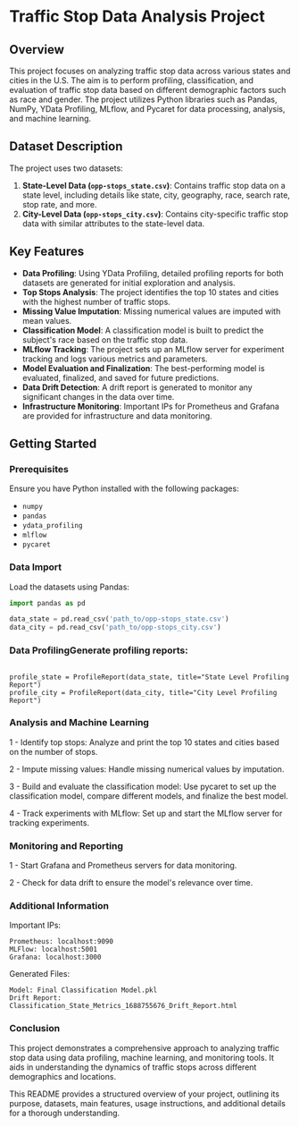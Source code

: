 # Traffic Stop Data Analysis Project

## Overview
This project focuses on analyzing traffic stop data across various states and cities in the U.S. The aim is to perform profiling, classification, and evaluation of traffic stop data based on different demographic factors such as race and gender. The project utilizes Python libraries such as Pandas, NumPy, YData Profiling, MLflow, and Pycaret for data processing, analysis, and machine learning.

## Dataset Description
The project uses two datasets:
1. **State-Level Data (`opp-stops_state.csv`)**: Contains traffic stop data on a state level, including details like state, city, geography, race, search rate, stop rate, and more.
2. **City-Level Data (`opp-stops_city.csv`)**: Contains city-specific traffic stop data with similar attributes to the state-level data.

## Key Features
- **Data Profiling**: Using YData Profiling, detailed profiling reports for both datasets are generated for initial exploration and analysis.
- **Top Stops Analysis**: The project identifies the top 10 states and cities with the highest number of traffic stops.
- **Missing Value Imputation**: Missing numerical values are imputed with mean values.
- **Classification Model**: A classification model is built to predict the subject's race based on the traffic stop data.
- **MLflow Tracking**: The project sets up an MLflow server for experiment tracking and logs various metrics and parameters.
- **Model Evaluation and Finalization**: The best-performing model is evaluated, finalized, and saved for future predictions.
- **Data Drift Detection**: A drift report is generated to monitor any significant changes in the data over time.
- **Infrastructure Monitoring**: Important IPs for Prometheus and Grafana are provided for infrastructure and data monitoring.

## Getting Started
### Prerequisites
Ensure you have Python installed with the following packages:
- `numpy`
- `pandas`
- `ydata_profiling`
- `mlflow`
- `pycaret`

### Data Import
Load the datasets using Pandas:
```python
import pandas as pd

data_state = pd.read_csv('path_to/opp-stops_state.csv')
data_city = pd.read_csv('path_to/opp-stops_city.csv')
```
### Data ProfilingGenerate profiling reports:
```from ydata_profiling import ProfileReport

profile_state = ProfileReport(data_state, title="State Level Profiling Report")
profile_city = ProfileReport(data_city, title="City Level Profiling Report")
```
### Analysis and Machine Learning

1 - Identify top stops:
    Analyze and print the top 10 states and cities based on the number of stops.
    
2 - Impute missing values:
    Handle missing numerical values by imputation.
    
3 - Build and evaluate the classification model:
    Use pycaret to set up the classification model, compare different models, and finalize the best model.
    
4 - Track experiments with MLflow:
    Set up and start the MLflow server for tracking experiments.

### Monitoring and Reporting

1 - Start Grafana and Prometheus servers for data monitoring.

2 - Check for data drift to ensure the model's relevance over time.

### Additional Information

Important IPs:

    Prometheus: localhost:9090
    MLFlow: localhost:5001
    Grafana: localhost:3000
    
Generated Files:

    Model: Final Classification Model.pkl
    Drift Report: Classification_State_Metrics_1688755676_Drift_Report.html

### Conclusion

This project demonstrates a comprehensive approach to analyzing traffic stop data using data profiling, machine learning, and monitoring tools. It aids in understanding the dynamics of traffic stops across different demographics and locations.


This README provides a structured overview of your project, outlining its purpose, datasets, main features, usage instructions, and additional details for a thorough understanding.

